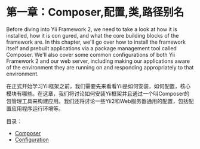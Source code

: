 # 第一章：Composer,配置,类,路径别名

Before diving into Yii Framework 2, we need to take a look at how it is installed, how it is con gured, and what the core building blocks of the framework are. In this chapter, we'll go over how to install the framework itself and prebuilt applications via a package management tool called Composer. We'll also cover some common configurations of both Yii Framework 2 and our web server, including making our applications aware of the environment they are running on and responding appropriately to that environment.


在正式开始学习Yii框架之前，我们需要先来看看Yii是如何安装，如何配置，核心模块有哪些。在这章，我们将讨论如何安装Yii框架并且通过一个叫Composer的包管理工具来构建应用。我们还将讨论一些Yii2和Web服务器通用的配置，包括配置应用程序运行环境等。

目录：

* [Composer](chapt01-01-Composer.md)
* [Configuration](chapt01-02-Configuration.md)
